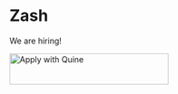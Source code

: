 # Zash

We are hiring!

<a href="https://quine.sh/apply/81538077" target="_blank" rel="noopener"><img src="https://quine.sh/images/awq/btn-81538077.png" alt="Apply with Quine" width="280" height="55" /></a>
